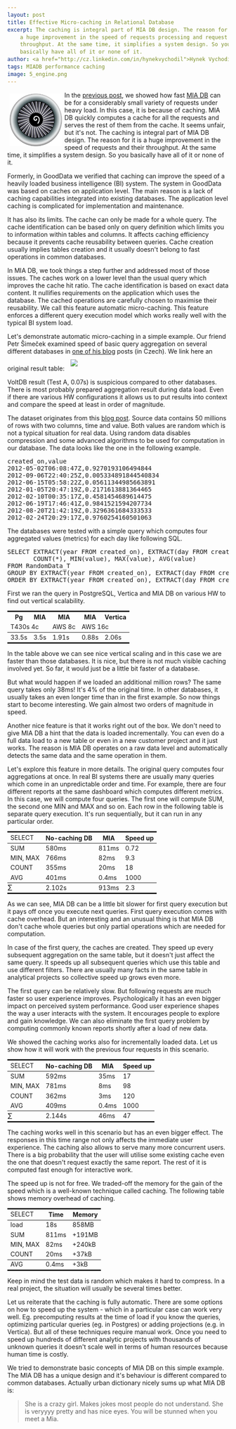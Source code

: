 ```yaml
---
layout: post
title: Effective Micro-caching in Relational Database
excerpt: The caching is integral part of MIA DB design. The reason for it is
    a huge improvement in the speed of requests processing and request
    throughput. At the same time, it simplifies a system design. So you
    basically have all of it or none of it.
author: <a href="http://cz.linkedin.com/in/hynekvychodil">Hynek Vychodil</a>
tags: MIADB performance caching
image: 5_engine.png
---
```

<p>
<img src="/img/posts/5_engine.png" class="img-responsive" align="left"
width="120" height="120" style="padding:5px">
In the <a href="{{page.previous.url}}">previous post</a>, we showed how fast
<a href="/index.html#TECHNOLOGY" target="_blank">MIA DB</a> can be for a considerably
small variety of requests under heavy load. In this case, it is because of caching.
MIA DB quickly computes a cache for all the requests and serves the
rest of them from the cache. It seems unfair, but it's
not. The caching is integral part of MIA DB design. The reason for it is a
huge improvement in the speed of requests and their throughput. At the same time,
it simplifies a system design. So you basically have all of it or none of it.
</p>

<p>
Formerly, in GoodData we verified that caching can improve the speed of a heavily
loaded business intelligence (BI) system. The system in GoodData was based on
caches on application level. The main reason is a lack of caching
capabilities integrated into existing databases. The application level
caching is complicated for implementation and maintenance.
</p>

<p>
It has also its limits. The cache can only be made for a whole query. The
cache identification can be based only on query definition which limits you
to information within tables and columns. It affects caching efficiency
because it prevents cache reusability between queries. Cache creation usually
implies tables creation and it usually doesn't belong to fast operations in
common databases.
</p>

<p>
In MIA DB, we took things a step further and addressed most of those issues. The
caches work on a lower level than the usual query which improves the cache hit ratio.
The cache identification is based on exact data content. It nullifies
requirements on the application which uses the database. The cached
operations are carefully chosen to maximise their reusability.
We call this feature automatic micro-caching.
This feature enforces a different query
execution model which works really well with the typical BI system load.
</p>

<p>
Let's demonstrate automatic micro-caching in a simple example. Our friend
Petr Šimeček examined speed of basic query aggregation on several different databases in
<a href="http://padak.keboola.com/agregace-v-mongodb-oracle-redshift-bigquery-voltdb-vertica-elasticsearch-a-gooddata" title="Agregace v MongoDB, Oracle, Redshift, BigQuery, VoltDB, Vertica, Elasticsearch, GoodData, Postgres a MySQL">
one of his blog</a> posts (in Czech). We link here an original result table:

<img src="https://phaven-prod.s3.amazonaws.com/files/image_part/asset/1181792/Tk3QBats8b0DD9f28eij06Qoaho/medium_resume3.png" style="padding:10px"/>
</p>
<!--
<table class="table table-condensed table-hover">
<thead>
    <tr class="info" style="border-top: solid">
        <th>Database</th><th>Load</th><th>Query</th>
    </tr>
</thead>
<tbody>
    <tr> <td>MongoDB</td><td>NA</td><td>129s</td> </tr>
    <tr> <td>Oracle</td><td>NA</td><td>32s</td> </tr>
    <tr> <td>Redshift dw1.xlarge (50M rows)</td><td>151s</td><td>15s</td> </tr>
    <tr> <td>Redshift dw2.large (50M rows)</td><td>NA</td><td>7s</td> </tr>
    <tr> <td>Redshift dw1.xlarge (500M rows)</td><td>&gt;8min</td><td>182s</td> </tr>
    <tr> <td>Redshift dw2.large (500M rows)</td><td>NA</td><td>53s</td> </tr>
    <tr> <td>Google BigQuery</td><td>25min</td><td>7s</td> </tr>
    <tr> <td>VoltDB</td><td>29min</td><td>0.07s</td> </tr>
    <tr> <td>HP Vertica</td><td>121s</td><td>2.06s</td> </tr>
    <tr> <td>Elasticsearch</td><td>161min</td><td>16.3s</td> </tr>
    <tr> <td>PostgreSQL 9.3.4</td><td>2min</td><td>33.5s</td> </tr>
    <tr style="border-bottom: solid"> <td>MySQL 5.5.33</td><td>29min</td><td>46s</td> </tr>
</tbody>
</table>
-->

<p>
VoltDB result (Test A, 0.07s) is suspicious compared to other databases.
There is most probably prepared aggregation result during data load.
Even if there are various HW configurations it allows us to put results into
context and compare the speed at least in order of magnitude.
</p>

<p>The dataset originates from this <a
href="http://www.javacodegeeks.com/2013/12/mongodb-lightning-fast-aggregation-challenged-with-oracle.html"
title="MongoDB “Lightning Fast Aggregation” Challenged with Oracle">blog
post</a>. Source data contains 50 millions of rows with two columns, time and value.
Both values are random which is not a typical situation for real data.
Using random data disables compression and some advanced algorithms
to be used for computation in our database. The data looks like the one in the following example.
</p>

<pre>
created_on,value
2012-05-02T06:08:47Z,0.9270193106494844
2012-09-06T22:40:25Z,0.005334891844540834
2012-06-15T05:58:22Z,0.05611344985663891
2012-01-05T20:47:19Z,0.2171613881364465
2012-02-10T00:35:17Z,0.4581454689614475
2012-06-19T17:46:41Z,0.9841521594207734
2012-08-20T21:42:19Z,0.3296361684333533
2012-02-24T20:29:17Z,0.9760254160501063
</pre>

<p>
The databases were tested with a simple query which computes four aggregated
values (metrics) for each day like following SQL.
</p>

<pre>
SELECT EXTRACT(year FROM created_on), EXTRACT(day FROM created_on),
       COUNT(*), MIN(value), MAX(value), AVG(value)
FROM RandomData_T
GROUP BY EXTRACT(year FROM created_on), EXTRACT(day FROM created_on)
ORDER BY EXTRACT(year FROM created_on), EXTRACT(day FROM created_on);
</pre>

<p>
First we ran the query in PostgreSQL, Vertica and MIA DB on various HW to
find out vertical scalability.
</p>

<table class="table table-condensed table-hover">
<thead>
    <tr class="info" style="border-top: solid">
        <th>Pg</th><th>MIA</th><th>MIA</th><th>MIA</th><th>Vertica</th>
    </tr>
    <tr style="border-bottom: thin solid">
        <td colspan="2">T430s 4c</td><td>AWS 8c</td><td colspan="2">AWS 16c</td>
    </tr>
</thead>
<tbody>
    <tr class="active" style="border-bottom: solid">
         <td>33.5s</td>
         <td>3.5s</td>
         <td>1.91s</td>
         <td>0.88s</td>
         <td>2.06s</td>
    </tr>
</tbody>
</table>

<p>
In the table above we can see nice vertical scaling and in this case we are
faster than those databases.
It is nice, but there is not much visible caching involved
yet. So far, it would just be a little bit faster of a database.
</p>

<p>But what would happen if we loaded an additional million rows? The same query takes only
38ms! It's 4% of the original time. In other databases, it usually takes an even
longer time than in the first example. So now things start to become interesting. We gain
almost two orders of magnitude in speed.</p>

<p>Another nice feature is that
it works right out of the box. We don't need to give MIA DB a hint that the
data is loaded incrementally. You can even do a full data load to a new table or
even in a new customer project and it just works. The reason is MIA DB operates
on a raw data level and automatically detects the same data and the
same operation in them.
</p>

<p>Let's explore this feature in more details.
The original query computes four aggregations at once. In real BI systems
there are usually many queries which come in an unpredictable order and time. For
example, there are four different reports at the same dashboard
which computes different metrics. In this case, we will compute four queries.
The first one will compute SUM, the second one MIN and MAX and so on.
Each row in the following table is separate query execution.
It's run sequentially, but it can run in any particular order.
</p>

<table class="table table-condensed table-hover">
<thead>
    <tr class="info" style="border-top: solid; border-bottom: thin solid">
        <td>SELECT</td>
        <th>No-caching DB</th>
        <th>MIA</th>
        <th>Speed up</th>
    </tr>
</thead>
<tbody>
    <tr>
        <td>SUM</td>
        <td>580ms</td>
        <td>811ms</td>
        <td>0.72</td>
    </tr>
    <tr>
        <td>MIN, MAX</td>
        <td>766ms</td>
        <td>82ms</td>
        <td>9.3</td>
    </tr>
    <tr>
        <td>COUNT</td>
        <td>355ms</td>
        <td>20ms</td>
        <td>18</td>
    </tr>
    <tr>
        <td>AVG</td>
        <td>401ms</td>
        <td>0.4ms</td>
        <td>1000</td>
    </tr>
    <tr class="success" style="border-top: thin solid; border-bottom: solid">
        <td style="font-size: 120%; padding: 0">&Sigma;</td>
        <td>2.102s</td>
        <td>913ms</td>
        <td>2.3</td>
    </tr>
</tbody>
</table>

<p>
As we can see, MIA DB can be a little bit slower for first query
execution but it
pays off once you execute next queries. First query execution comes with cache overhead.
But an interesting and an unusual
thing is that MIA DB don't cache whole queries but only partial operations
which are needed for computation.
</p>

<p>In case of the first query, the caches are
created. They speed up every subsequent aggregation on the same table, but it
doesn't just affect the same query. It speeds up all subsequent queries which
use this table and use different filters.
There are usually many facts in the same table in analytical
projects so collective speed up grows even more.</p>

<p>The first query can be relatively slow. But following requests are
much faster so user experience improves. Psychologically it has an even bigger impact on
perceived system performance. Good user experience shapes the way a user
interacts with the system. It encourages people to explore and gain knowledge.
We can also eliminate the first query problem by computing commonly known
reports shortly after a load of new data.
</p>

<p>
We showed the caching works also for incrementally loaded data. Let us show
how it will work with the previous four requests in this scenario.
</p>

<table class="table table-condensed table-hover">
<thead>
    <tr class="info" style="border-top: solid; border-bottom: thin solid">
        <td>SELECT</td>
        <th>No-caching DB</th>
        <th>MIA</th>
        <th>Speed up</th>
    </tr>
</thead>
<tbody>
    <tr>
        <td>SUM</td>
        <td>592ms</td>
        <td>35ms</td>
        <td>17</td>
    </tr>
    <tr>
        <td>MIN, MAX</td>
        <td>781ms</td>
        <td>8ms</td>
        <td>98</td>
    </tr>
    <tr>
        <td>COUNT</td>
        <td>362ms</td>
        <td>3ms</td>
        <td>120</td>
    </tr>
    <tr>
        <td>AVG</td>
        <td>409ms</td>
        <td>0.4ms</td>
        <td>1000</td>
    </tr>
    <tr class="success" style="border-top: thin solid; border-bottom: solid">
        <td style="font-size: 120%; padding: 0">&Sigma;</td>
        <td>2.144s</td>
        <td>46ms</td>
        <td>47</td>
    </tr>
</tbody>
</table>

<p>
The caching works well in this scenario but has an even bigger effect. The
responses in this time range not only affects the immediate user experience.
The caching also allows to serve many more concurrent users. There is a big probability
that the user will utilise some existing cache even the one that doesn't
request exactly the same report.
The rest of it is computed fast enough for interactive work.
</p>

<p>The speed up is not for free. We traded-off the memory for the gain of
the speed which is a well-known technique called caching. The following table shows
memory overhead of caching.
</p>

<table class="table table-condensed table-hover">
<thead>
    <tr class="info" style="border-top: solid; border-bottom: thin solid">
        <td>SELECT</td>
        <th>Time</th>
        <th>Memory</th>
    </tr>
</thead>
<tbody>
    <tr>
        <td>load</td>
        <td>18s</td>
        <td>858MB</td>
    </tr>
    <tr>
        <td>SUM</td>
        <td>811ms</td>
        <td>+191MB</td>
    </tr>
    <tr>
        <td>MIN, MAX</td>
        <td>82ms</td>
        <td>+240kB</td>
    </tr>
    <tr>
        <td>COUNT</td>
        <td>20ms</td>
        <td>+37kB</td>
    </tr>
    <tr style="border-top: thin solid; border-bottom: solid">
        <td>AVG</td>
        <td>0.4ms</td>
        <td>+3kB</td>
    </tr>
</tbody>
</table>

<p>
Keep in mind the test data is random which makes it hard to compress. In a
real project, the situation will usually be several times better.
</p>

<p>Let us reiterate that the caching is fully automatic. There are some options
on how to speed up the system - which in a particular case can work very well.
Eg. precomputing results at the time of load if
you know the queries, optimizing particular queries (eg. in Postgres)
or adding projections (e.g. in Vertica). But all of these techniques
require manual work. Once you need to speed up hundreds of different analytic projects
with thousands of unknown queries it doesn't scale
well in terms of human resources because human time is costly.
</p>

<p>
We tried to demonstrate basic concepts of MIA DB on this simple example. The
MIA DB has a unique design and it's behaviour is different compared to common
databases. Actually urban dictionary nicely sums up what MIA DB is:
</p>

<blockquote>
She is a crazy girl. Makes jokes most people do not understand. She is
veryyyy pretty and has nice eyes. You will be stunned when you meet a Mia.
</blockquote>
